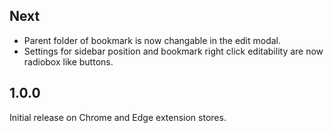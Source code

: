 ## Next

- Parent folder of bookmark is now changable in the edit modal.
- Settings for sidebar position and bookmark right click editability are now radiobox like buttons.

## 1.0.0

Initial release on Chrome and Edge extension stores.
